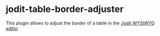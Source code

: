 # jodit-table-border-adjuster

This plugin allows to adjust the border of a table in the [Jodit WYSIWYG editor](https://xdsoft.net/jodit/)
